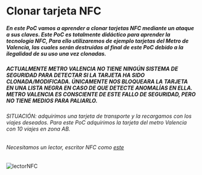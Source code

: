 # Clonar tarjeta NFC

##### En este PoC vamos a aprender a clonar tarjetas NFC mediante un ataque a sus claves. Este PoC es totalmente didáctico para aprender la tecnología NFC, Para ello utilizaremos de ejemplo tarjetas del Metro de Valencia, las cuales serán destruidas al final de este PoC debido a la ilegalidad de su uso una vez clonadas. 

##### ACTUALMENTE METRO VALENCIA NO TIENE NINGÚN SISTEMA DE SEGURIDAD PARA DETECTAR SI LA TARJETA HA SIDO CLONADA/MODIFICADA. ÚNICAMENTE NOS BLOQUEARA LA TARJETA EN UNA LISTA NEGRA EN CASO DE QUE DETECTE ANOMALÍAS EN ELLA. METRO VALENCIA ES CONSCIENTE DE ESTE FALLO DE SEGURIDAD, PERO NO TIENE MEDIOS PARA PALIARLO. 

###### SITUACIÓN: adquirimos una tarjeta de transporte y la recargamos con los viajes deseados. Para este PoC adquirimos la tarjeta del metro Valencia con 10 viajes en zona AB.  

###### Necesitamos un lector, escritor NFC como [este](https://www.amazon.es/dp/B07MVBHR29/ref=cm_sw_r_tw_dp_U_x_K8ndDbXRKSA18)
![lectorNFC]()

